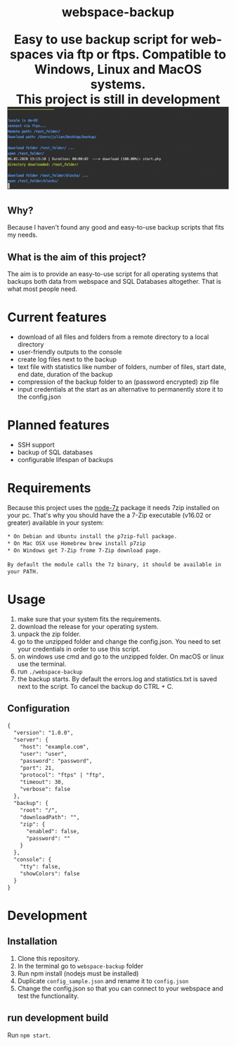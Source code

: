 <h1 align="center">webspace-backup</span>

<p align="center">
   Easy to use backup script for web-spaces via ftp or ftps. Compatible to Windows, Linux and MacOS systems.<br/>
   <b>This project is still in development</b>
   <img src="doc/img/webspace_backup.gif"/>
</p>

## Why?
Because I haven't found any good and easy-to-use backup scripts that fits my needs.

## What is the aim of this project?
The aim is to provide an easy-to-use script for all operating systems that backups both data from webspace and SQL Databases altogether. That is what most people need.

# Current features
* download of all files and folders from a remote directory to a local directory
* user-friendly outputs to the console
* create log files next to the backup
* text file with statistics like number of folders, number of files, start date, end date, duration of the backup
* compression of the backup folder to an (password encrypted) zip file
* input credentials at the start as an alternative to permanently store it to the config.json

# Planned features
* SSH support
* backup of SQL databases
* configurable lifespan of backups

# Requirements
Because this project uses the <a href="https://www.npmjs.com/package/node-7z" target="_blank">node-7z</a> package it needs 7zip installed on your pc.
That's why you should have the a 7-Zip executable (v16.02 or greater) available in your system:

    * On Debian and Ubuntu install the p7zip-full package.
    * On Mac OSX use Homebrew brew install p7zip
    * On Windows get 7-Zip frome 7-Zip download page.
    
    By default the module calls the 7z binary, it should be available in your PATH.

# Usage
1. make sure that your system fits the requirements.
2. download the release for your operating system.
3. unpack the zip folder.
4. go to the unzipped folder and change the config.json. You need to set your credentials in order to use this script.
5. on windows use cmd and go to the unzipped folder. On macOS or linux use the terminal.
6. run `./webspace-backup`
7. the backup starts. By default the errors.log and statistics.txt is saved next to the script. To cancel the backup do CTRL + C.

## Configuration
    {
      "version": "1.0.0",
      "server": {
        "host": "example.com",
        "user": "user",
        "password": "password",
        "port": 21,
        "protocol": "ftps" | "ftp",
        "timeout": 30,
        "verbose": false
      },
      "backup": {
        "root": "/",
        "downloadPath": "",
        "zip": {
          "enabled": false,
          "password": ""
        }
      },
      "console": {
        "tty": false,
        "showColors": false
      }
    }


# Development

## Installation
1. Clone this repository.
2. In the terminal go to `webspace-backup` folder
3. Run npm install (nodejs must be installed)
4. Duplicate ``config_sample.json`` and rename it to ``config.json``
5. Change the config.json so that you can connect to your webspace and test the functionality.

## run development build

Run `npm start`.
